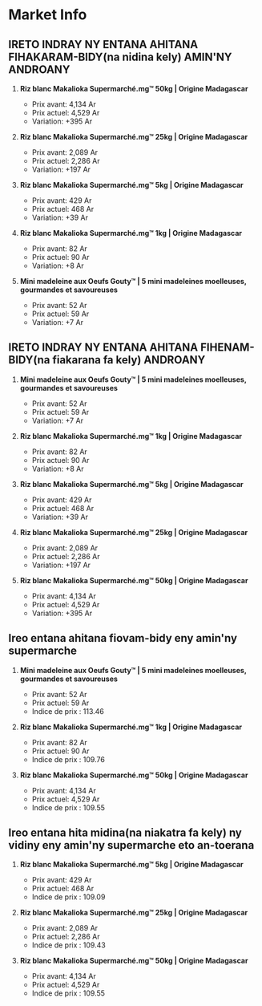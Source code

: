 # Market Info

## IRETO INDRAY NY ENTANA AHITANA FIHAKARAM-BIDY(na nidina kely) AMIN'NY ANDROANY

1. **Riz blanc Makalioka Supermarché.mg™ 50kg | Origine Madagascar**
   - Prix avant: 4,134 Ar
   - Prix actuel: 4,529 Ar
   - Variation: +395 Ar

2. **Riz blanc Makalioka Supermarché.mg™ 25kg | Origine Madagascar**
   - Prix avant: 2,089 Ar
   - Prix actuel: 2,286 Ar
   - Variation: +197 Ar

3. **Riz blanc Makalioka Supermarché.mg™ 5kg | Origine Madagascar**
   - Prix avant: 429 Ar
   - Prix actuel: 468 Ar
   - Variation: +39 Ar

4. **Riz blanc Makalioka Supermarché.mg™ 1kg | Origine Madagascar**
   - Prix avant: 82 Ar
   - Prix actuel: 90 Ar
   - Variation: +8 Ar

5. **Mini madeleine aux Oeufs  Gouty™ | 5 mini madeleines moelleuses, gourmandes et savoureuses**
   - Prix avant: 52 Ar
   - Prix actuel: 59 Ar
   - Variation: +7 Ar

## IRETO INDRAY NY ENTANA AHITANA FIHENAM-BIDY(na fiakarana fa kely) ANDROANY

1. **Mini madeleine aux Oeufs  Gouty™ | 5 mini madeleines moelleuses, gourmandes et savoureuses**
   - Prix avant: 52 Ar
   - Prix actuel: 59 Ar
   - Variation: +7 Ar

2. **Riz blanc Makalioka Supermarché.mg™ 1kg | Origine Madagascar**
   - Prix avant: 82 Ar
   - Prix actuel: 90 Ar
   - Variation: +8 Ar

3. **Riz blanc Makalioka Supermarché.mg™ 5kg | Origine Madagascar**
   - Prix avant: 429 Ar
   - Prix actuel: 468 Ar
   - Variation: +39 Ar

4. **Riz blanc Makalioka Supermarché.mg™ 25kg | Origine Madagascar**
   - Prix avant: 2,089 Ar
   - Prix actuel: 2,286 Ar
   - Variation: +197 Ar

5. **Riz blanc Makalioka Supermarché.mg™ 50kg | Origine Madagascar**
   - Prix avant: 4,134 Ar
   - Prix actuel: 4,529 Ar
   - Variation: +395 Ar

## Ireo entana ahitana fiovam-bidy eny amin'ny supermarche

1. **Mini madeleine aux Oeufs  Gouty™ | 5 mini madeleines moelleuses, gourmandes et savoureuses**
   - Prix avant: 52 Ar
   - Prix actuel: 59 Ar
   - Indice de prix : 113.46

2. **Riz blanc Makalioka Supermarché.mg™ 1kg | Origine Madagascar**
   - Prix avant: 82 Ar
   - Prix actuel: 90 Ar
   - Indice de prix : 109.76

3. **Riz blanc Makalioka Supermarché.mg™ 50kg | Origine Madagascar**
   - Prix avant: 4,134 Ar
   - Prix actuel: 4,529 Ar
   - Indice de prix : 109.55

## Ireo entana hita midina(na niakatra fa kely) ny vidiny eny amin'ny supermarche eto an-toerana

1. **Riz blanc Makalioka Supermarché.mg™ 5kg | Origine Madagascar**
   - Prix avant: 429 Ar
   - Prix actuel: 468 Ar
   - Indice de prix : 109.09

2. **Riz blanc Makalioka Supermarché.mg™ 25kg | Origine Madagascar**
   - Prix avant: 2,089 Ar
   - Prix actuel: 2,286 Ar
   - Indice de prix : 109.43

3. **Riz blanc Makalioka Supermarché.mg™ 50kg | Origine Madagascar**
   - Prix avant: 4,134 Ar
   - Prix actuel: 4,529 Ar
   - Indice de prix : 109.55

